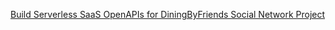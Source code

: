 [Build Serverless SaaS OpenAPIs for DiningByFriends Social Network Project](DiningByFriends_relational.pdf) 